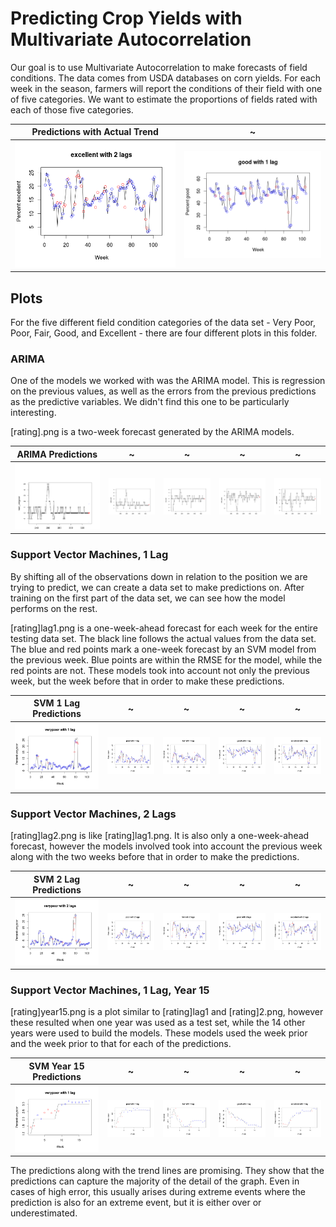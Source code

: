 Predicting Crop Yields with Multivariate Autocorrelation
==========

Our goal is to use Multivariate Autocorrelation to make forecasts of field conditions.  The data comes from USDA databases on corn yields.  For each week in the season, farmers will report the conditions of their field with one of five categories.  We want to estimate the proportions of fields rated with each of those five categories.

Predictions with Actual Trend | ~
:-------------------------:|:-------------------------:
![Excellent 2](https://github.com/themaninorange/cornyproject/blob/master/Plots/excellentlag2.png "Excellent Field Conditions 2 lag") | ![Good 1](https://github.com/themaninorange/cornyproject/blob/master/Plots/goodlag1.png "Good Field Conditions 1 lag")

## Plots

For the five different field condition categories of the data set - Very Poor, Poor, Fair, Good, and Excellent - there are four different plots in this folder.

### ARIMA

One of the models we worked with was the ARIMA model.  This is regression on the previous values, as well as the errors from the previous predictions as the predictive variables.  We didn't find this one to be particularly interesting.

[rating].png is a two-week forecast generated by the ARIMA models.

ARIMA Predictions | ~ | ~ | ~ | ~
:---:|:---:|:---:|:---:|:---:
![Very Poor](https://github.com/themaninorange/cornyproject/blob/master/Plots/verypoor.png "Very Poor ARIMA") | ![Poor](https://github.com/themaninorange/cornyproject/blob/master/Plots/poor.png "Poor ARIMA") |![Fair](https://github.com/themaninorange/cornyproject/blob/master/Plots/fair.png "Fair ARIMA") | ![Good](https://github.com/themaninorange/cornyproject/blob/master/Plots/good.png "Good ARIMA") | ![Excellent](https://github.com/themaninorange/cornyproject/blob/master/Plots/excellent.png "Excellent ARIMA")

### Support Vector Machines, 1 Lag

By shifting all of the observations down in relation to the position we are trying to predict, we can create a data set to make predictions on.  After training on the first part of the data set, we can see how the model performs on the rest.

[rating]lag1.png is a one-week-ahead forecast for each week for the entire testing data set.  The black line follows the actual values from the data set.  The blue and red points mark a one-week forecast by an SVM model from the previous week.  Blue points are within the RMSE for the model, while the red points are not.  These models took into account not only the previous week, but the week before that in order to make these predictions.

SVM 1 Lag Predictions | ~ | ~ | ~ | ~
:---:|:---:|:---:|:---:|:---:
![Very Poor](https://github.com/themaninorange/cornyproject/blob/master/Plots/verypoorlag1.png "Very Poor ARIMA") | ![Poor](https://github.com/themaninorange/cornyproject/blob/master/Plots/poorlag1.png "Poor ARIMA") |![Fair](https://github.com/themaninorange/cornyproject/blob/master/Plots/fairlag1.png "Fair ARIMA") | ![Good](https://github.com/themaninorange/cornyproject/blob/master/Plots/goodlag1.png "Good ARIMA") | ![Excellent](https://github.com/themaninorange/cornyproject/blob/master/Plots/excellentlag1.png "Excellent ARIMA")

### Support Vector Machines, 2 Lags

[rating]lag2.png is like [rating]lag1.png.  It is also only a one-week-ahead forecast, however the models involved took into account the previous week along with the two weeks before that in order to make the predictions.

SVM 2 Lag Predictions | ~ | ~ | ~ | ~
:---:|:---:|:---:|:---:|:---:
![Very Poor](https://github.com/themaninorange/cornyproject/blob/master/Plots/verypoorlag2.png "Very Poor ARIMA") | ![Poor](https://github.com/themaninorange/cornyproject/blob/master/Plots/poorlag2.png "Poor ARIMA") |![Fair](https://github.com/themaninorange/cornyproject/blob/master/Plots/fairlag2.png "Fair ARIMA") | ![Good](https://github.com/themaninorange/cornyproject/blob/master/Plots/goodlag2.png "Good ARIMA") | ![Excellent](https://github.com/themaninorange/cornyproject/blob/master/Plots/excellentlag2.png "Excellent ARIMA")

### Support Vector Machines, 1 Lag, Year 15

[rating]year15.png is a plot similar to [rating]lag1 and [rating]2.png, however these resulted when one year was used as a test set, while the 14 other years were used to build the models.  These models used the week prior and the week prior to that for each of the predictions.

SVM Year 15 Predictions | ~ | ~ | ~ | ~
:---:|:---:|:---:|:---:|:---:
![Very Poor](https://github.com/themaninorange/cornyproject/blob/master/Plots/verypooryear15.png "Very Poor ARIMA") | ![Poor](https://github.com/themaninorange/cornyproject/blob/master/Plots/pooryear15.png "Poor ARIMA") |![Fair](https://github.com/themaninorange/cornyproject/blob/master/Plots/fairyear15.png "Fair ARIMA") | ![Good](https://github.com/themaninorange/cornyproject/blob/master/Plots/goodyear15.png "Good ARIMA") | ![Excellent](https://github.com/themaninorange/cornyproject/blob/master/Plots/excellentyear15.png "Excellent ARIMA")

The predictions along with the trend lines are promising.  They show that the predictions can capture the majority of the detail of the graph.  Even in cases of high error, this usually arises during extreme events where the prediction is also for an extreme event, but it is either over or underestimated.
